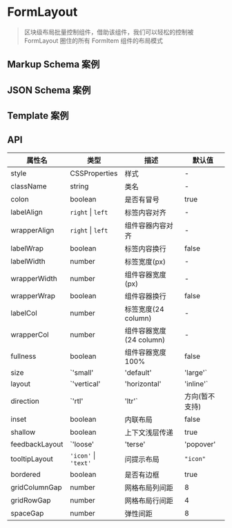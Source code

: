 # FormLayout

> 区块级布局批量控制组件，借助该组件，我们可以轻松的控制被 FormLayout 圈住的所有 FormItem 组件的布局模式

## Markup Schema 案例

<dumi-previewer demoPath="guide/form-layout/markup-schema" />

## JSON Schema 案例

<dumi-previewer demoPath="guide/form-layout/json-schema" />

## Template 案例

<dumi-previewer demoPath="guide/form-layout/template" />

## API

| 属性名         | 类型                 | 描述                    | 默认值         |
| -------------- | -------------------- | ----------------------- | -------------- |
| style          | CSSProperties        | 样式                    | -              |
| className      | string               | 类名                    | -              |
| colon          | boolean              | 是否有冒号              | true           |
| labelAlign     | `right` \| `left`    | 标签内容对齐            | -              |
| wrapperAlign   | `right` \| `left`    | 组件容器内容对齐        | -              |
| labelWrap      | boolean              | 标签内容换行            | false          |
| labelWidth     | number               | 标签宽度(px)            | -              |
| wrapperWidth   | number               | 组件容器宽度(px)        | -              |
| wrapperWrap    | boolean              | 组件容器换行            | false          |
| labelCol       | number               | 标签宽度(24 column)     | -              |
| wrapperCol     | number               | 组件容器宽度(24 column) | -              |
| fullness       | boolean              | 组件容器宽度 100%       | false          |
| size           | `'small'             | 'default'               | 'large'`       | 组件尺寸 | default    |
| layout         | `'vertical'          | 'horizontal'            | 'inline'`      | 布局模式 | horizontal |
| direction      | `'rtl'               | 'ltr'`                  | 方向(暂不支持) | ltr      |
| inset          | boolean              | 内联布局                | false          |
| shallow        | boolean              | 上下文浅层传递          | true           |
| feedbackLayout | `'loose'             | 'terse'                 | 'popover'      | 'none'`  | 反馈布局   | true |
| tooltipLayout  | `'icon'` \| `'text'` | 问提示布局              | `"icon"`       |
| bordered       | boolean              | 是否有边框              | true           |
| gridColumnGap  | number               | 网格布局列间距          | 8              |
| gridRowGap     | number               | 网格布局行间距          | 4              |
| spaceGap       | number               | 弹性间距                | 8              |
